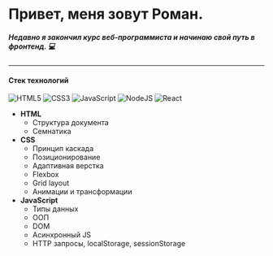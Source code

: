 # Привет, меня зовут Роман.

##### Недавно я закончил курс веб-программиста и начинаю свой путь в фронтенд. :computer:
---
#### Стек технологий
![HTML5](https://img.shields.io/badge/html5-%23E34F26.svg?style=for-the-badge&logo=html5&logoColor=white) ![CSS3](https://img.shields.io/badge/css3-%231572B6.svg?style=for-the-badge&logo=css3&logoColor=white) ![JavaScript](https://img.shields.io/badge/javascript-%23323330.svg?style=for-the-badge&logo=javascript&logoColor=%23F7DF1E) ![NodeJS](https://img.shields.io/badge/node.js-6DA55F?style=for-the-badge&logo=node.js&logoColor=white) ![React](https://img.shields.io/badge/react-%2320232a.svg?style=for-the-badge&logo=react&logoColor=%2361DAFB) 
- **HTML**
    - Структура документа 
    - Семнатика
- **CSS**
    - Принцип каскада
    - Позиционирование
    - Адаптивная верстка
    - Flexbox
    - Grid layout
    - Анимации и трансформации
- **JavaScript**
    - Типы данных
    - ООП
    - DOM
    - Асинхронный JS
    - HTTP запросы, localStorage, sessionStorage
